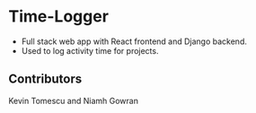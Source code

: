 # Time-Logger
* Full stack web app with React frontend and Django backend.
* Used to log activity time for projects.

## Contributors 
Kevin Tomescu and Niamh Gowran
